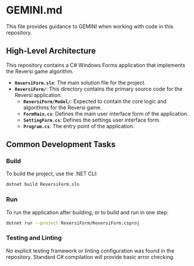 # GEMINI.md
This file provides guidance to GEMINI when working with code in this repository.

## High-Level Architecture

This repository contains a C# Windows Forms application that implements the Reversi game algorithm.

*   **`ReversiForm.sln`**: The main solution file for the project.
*   **`ReversiForm/`**: This directory contains the primary source code for the Reversi application.
    *   **`ReversiForm/Model/`**: Expected to contain the core logic and algorithms for the Reversi game.
    *   **`FormMain.cs`**: Defines the main user interface form of the application.
    *   **`SettingForm.cs`**: Defines the settings user interface form.
    *   **`Program.cs`**: The entry point of the application.

## Common Development Tasks

### Build
To build the project, use the .NET CLI:
```bash
dotnet build ReversiForm.sln
```

### Run
To run the application after building, or to build and run in one step:
```bash
dotnet run --project ReversiForm/ReversiForm.csproj
```

### Testing and Linting
No explicit testing framework or linting configuration was found in the repository. Standard C# compilation will provide basic error checking.
